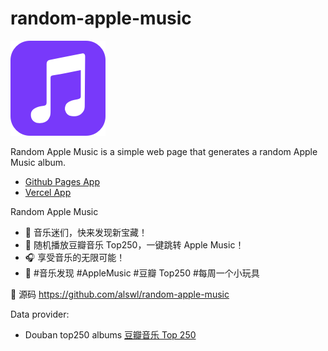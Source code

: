 # random-apple-music

![Random Apple Music](./public/favicon-152.png)

Random Apple Music is a simple web page that generates a random Apple Music album.

- [Github Pages App](https://random-apple-music.alswl.com)
- [Vercel App](https://random-apple-music.vercel.app)

Random Apple Music

- 🎵 音乐迷们，快来发现新宝藏！
- 🍏 随机播放豆瓣音乐 Top250，一键跳转 Apple Music！
- 🎧 享受音乐的无限可能！
- 🌟 #音乐发现 #AppleMusic #豆瓣 Top250 #每周一个小玩具

🐙 源码 https://github.com/alswl/random-apple-music

Data provider:

- Douban top250 albums [豆瓣音乐 Top 250](https://music.douban.com/top250)
